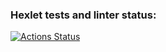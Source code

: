 ### Hexlet tests and linter status:
[![Actions Status](https://github.com/vyacheslavkor/frontend-project-46/actions/workflows/hexlet-check.yml/badge.svg)](https://github.com/vyacheslavkor/frontend-project-46/actions)